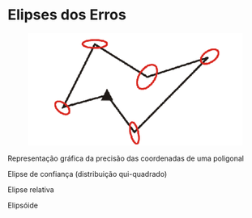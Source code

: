 # Elipses dos Erros

<figure><img src="../.gitbook/assets/image (6).png" alt=""><figcaption></figcaption></figure>

Representação gráfica da precisão das coordenadas de uma poligonal&#x20;

Elipse de confiança (distribuição qui-quadrado)&#x20;

Elipse relativa&#x20;

Elipsóide

